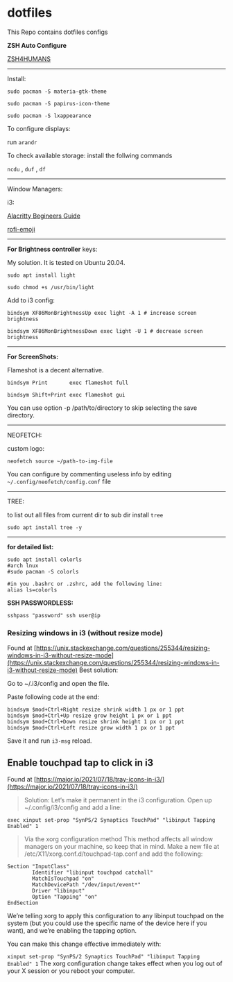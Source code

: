 # dotfiles
This Repo contains dotfiles configs

**ZSH Auto Configure**

[ZSH4HUMANS](https://github.com/romkatv/zsh4humans)


-----

Install: 

```
sudo pacman -S materia-gtk-theme

sudo pacman -S papirus-icon-theme

sudo pacman -S lxappearance
```



To configure displays:

run `arandr`




To check available storage:
install the follwing commands

`ncdu` , `duf` , `df`

------

Window Managers:

i3:


[Alacritty Begineers Guide](https://www.youtube.com/watch?v=76GbxnD8wnM&list=PLnur5_dvCveFGV8tKbH9sdqOSBUlFNQrR&index=18)


[rofi-emoji](https://github.com/Mange/rofi-emoji)

------
**For Brightness controller** keys:

My solution. It is tested on Ubuntu 20.04.

```
sudo apt install light

sudo chmod +s /usr/bin/light
```

Add to i3 config:
```
bindsym XF86MonBrightnessUp exec light -A 1 # increase screen brightness

bindsym XF86MonBrightnessDown exec light -U 1 # decrease screen brightness
```
------

**For ScreenShots:**

Flameshot is a decent alternative.

```
bindsym Print       exec flameshot full

bindsym Shift+Print exec flameshot gui
```

You can use option -p /path/to/directory to skip selecting the save directory.

-----


NEOFETCH:

custom logo:

```
neofetch source ~/path-to-img-file
```

You can configure by commenting useless info by editing `~/.config/neofetch/config.conf` file

-----

TREE:

to list out all files from current dir to sub dir install `tree`

```
sudo apt install tree -y
```

-----


**for detailed list:**

```
sudo apt install colorls
#arch lnux
#sudo pacman -S colorls

#in you .bashrc or .zshrc, add the following line:
alias ls=colorls
```


**SSH PASSWORDLESS:**

```
sshpass "password" ssh user@ip
```


<!-- Switch to kali -->



### Resizing windows in i3 (without resize mode)
Found at [https://unix.stackexchange.com/questions/255344/resizing-windows-in-i3-without-resize-mode](https://unix.stackexchange.com/questions/255344/resizing-windows-in-i3-without-resize-mode)
Best solution:

Go to ~/.i3/config and open the file.

Paste following code at the end:

```
bindsym $mod+Ctrl+Right resize shrink width 1 px or 1 ppt
bindsym $mod+Ctrl+Up resize grow height 1 px or 1 ppt
bindsym $mod+Ctrl+Down resize shrink height 1 px or 1 ppt
bindsym $mod+Ctrl+Left resize grow width 1 px or 1 ppt
```

Save it and run `i3-msg` reload.



## Enable touchpad tap to click in i3
Found at [https://major.io/2021/07/18/tray-icons-in-i3/](https://major.io/2021/07/18/tray-icons-in-i3/)

> Solution:
  Let’s make it permanent in the i3 configuration. Open up ~/.config/i3/config and add a line:

  ```exec xinput set-prop "SynPS/2 Synaptics TouchPad" "libinput Tapping Enabled" 1```
  
> Via the xorg configuration method
  This method affects all window managers on your machine, so keep that in mind. Make a new file at   /etc/X11/xorg.conf.d/touchpad-tap.conf and add the following:
```
Section "InputClass"
        Identifier "libinput touchpad catchall"
        MatchIsTouchpad "on"
        MatchDevicePath "/dev/input/event*"
        Driver "libinput"
        Option "Tapping" "on"
EndSection
```
We’re telling xorg to apply this configuration to any libinput touchpad on the system (but you could use the specific name of the device here if you want), and we’re enabling the tapping option.

You can make this change effective immediately with:

```xinput set-prop "SynPS/2 Synaptics TouchPad" "libinput Tapping Enabled" 1```
The xorg configuration change takes effect when you log out of your X session or you reboot your computer.
  
  
  
